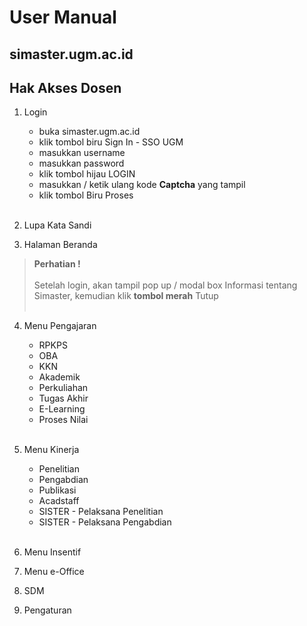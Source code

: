 # User Manual 
## simaster.ugm.ac.id 

## Hak Akses Dosen
1. Login
   - buka simaster.ugm.ac.id
   - klik tombol biru Sign In - SSO UGM
   - masukkan username
   - masukkan password
   - klik tombol hijau LOGIN
   - masukkan / ketik ulang kode **Captcha** yang tampil
   - klik tombol Biru Proses<bR><bR>
   
2. Lupa Kata Sandi
3. Halaman Beranda <br>
>**Perhatian !**<br><br>
Setelah login, akan tampil pop up / modal box Informasi tentang Simaster, kemudian klik **tombol merah** Tutup<br><bR>
> 

4. Menu Pengajaran 
   - RPKPS
   - OBA
   - KKN 
   - Akademik
   - Perkuliahan
   - Tugas Akhir
   - E-Learning
   - Proses Nilai<bR><bR>

5. Menu Kinerja 
   - Penelitian
   - Pengabdian
   - Publikasi
   - Acadstaff
   - SISTER - Pelaksana Penelitian
   - SISTER - Pelaksana Pengabdian<br><bR>
   
6. Menu Insentif 
7. Menu e-Office 
8. SDM 
9. Pengaturan

